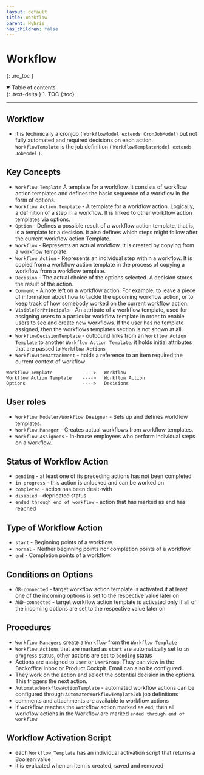 ```yaml
---
layout: default
title: Workflow
parent: Hybris
has_children: false
---
```


# Workflow

{: .no_toc }

<details open markdown="block">
  <summary>
    Table of contents
  </summary>
  {: .text-delta }
1. TOC
{:toc}
</details>

---

## Workflow

- it is techinically a cronjob ( `WorkflowModel extends CronJobModel`) but not fully automated and required decisions on each action. `WorkflowTemplate` is the job definition ( `WorkflowTemplateModel extends JobModel` ).

## Key Concepts

- `Workflow Template` A template for a workflow.  It consists of workflow action templates and defines the basic sequence of a workflow in the form of options.
- `Workflow Action Template` - A template for a workflow action. Logically, a definition of a step in a workflow. It is linked to other workflow action templates via options.
- `Option` - Defines a possible result of a workflow action template, that is, is a template for a decision. It also defines which steps might follow after the current workflow action Template.
- `Workflow` - Represents an actual workflow. It is created by copying from a workflow template.
- `Workflow Action` - Represents an individual step within a workflow. It is copied from a workflow action template in the process of copying a workflow from a workflow template.
- `Decision` - The actual choice of the options selected. A decision stores the result of the action.
- `Comment` - A note left on a workflow action. For example, to leave a piece of information about how to tackle the upcoming workflow action, or to keep track of how somebody worked on the current workflow action.
- `VisibleForPrincipals` - An attribute of a workflow template, used for assigning users to a particular workflow template in order to enable users to see and create new workflows. If the user has no template assigned, then the workflows templates section is not shown at all.
- `WorkflowDecisionTemplate` - outbound links from an `Workflow Action Template` to another `Workflow Action Template`. it holds initial attributes that are passed to `Workflow Actions`
- `WorkflowItemAttachment` - holds a reference to an item required the current context of workflow

```
Workflow Template           ---->   Workflow
Workflow Action Template    ---->   Workflow Action
Options                     ---->   Decisions 
```

## User roles

- `Workflow Modeler/Workflow Designer` - Sets up and defines workflow templates.
- `Workflow Manager` - Creates actual workflows from workflow templates.
- `Workflow Assignees` - In-house employees who perform individual steps on a workflow.

## Status of Workflow Action

- `pending` - at least one of its preceding actions has not been completed
- `in progress` - this action is unlocked and can be worked on
- `completed` - action has been dealt-with
- `disabled` - depricated status
- `ended through end of workflow` - action that has marked as end has reached

## Type of Workflow Action

- `start` - Beginning points of a workflow.
- `normal` - Neither beginning points nor completion points of a workflow.
- `end` - Completion points of a workflow.

## Conditions on Options

- `OR-connected` - target workflow action template is activated if at least one of the incoming options is set to the respective value later on
- `AND-connected` - target workflow action template is activated only if all of the incoming options are set to the respective value later on

## Procedures

- `Workflow Managers` create a `Workflow` from the `Workflow Template`
- `Workflow Actions` that are marked as `start` are automatically set to `in progress` status, other actions are set to `pending` status
- Actions are assigned to `User` or `UserGroup`. They can view in the Backoffice Inbox or Product Cockpit. Email can also be configured. 
- They work on the action and select the potential decision in the options. This triggers the next action.
- `AutomatedWorkflowActionTemplate` - automated workflow actions can be configured through `AutomatedWorkflowTemplateJob` job definitions 
- comments and attachments are available to workflow actions
- if workflow reaches the workflow action marked as `end`, then all workflow actions in the Workflow are marked `ended through end of workflow` 

## Workflow Activation Script

- each `Workflow Template` has an individual activation script that returns a Boolean value
- it is evaluated when an item is created, saved and removed

 